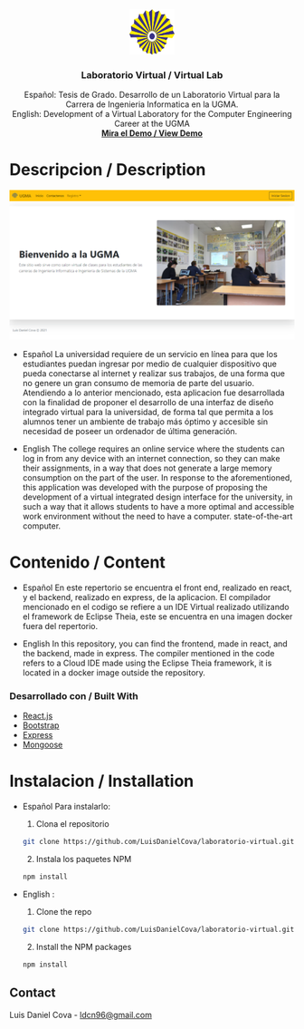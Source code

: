 <div align="center">
  <a href="https://github.com/LuisDanielCova/laboratorio-virtual">
    <img src="images/logo.png" alt="Logo" width="80" height="80">
  </a>
  <h3 align="center">Laboratorio Virtual / Virtual Lab</h3>

  <p align="center">
    Español: Tesis de Grado. Desarrollo de un Laboratorio Virtual para la Carrera de Ingenieria Informatica en la UGMA.
    <br />
    English: Development of a Virtual Laboratory for the Computer Engineering Career at the UGMA
    <br />
    <a href="https://clever-kirch-3c5ec1.netlify.app/"><strong>Mira el Demo / View Demo</strong></a>

  </p>
</div>

# Descripcion / Description

[![Virtual Lab Screen Shot][product-screenshot]](https://clever-kirch-3c5ec1.netlify.app/)

- Español
  La universidad requiere de un servicio en línea para que los estudiantes puedan ingresar por medio de cualquier dispositivo que pueda conectarse al internet y realizar sus trabajos, de una forma que no genere un gran consumo de memoria de parte del usuario.
  Atendiendo a lo anterior mencionado, esta aplicacion fue desarrollada con la finalidad de proponer el desarrollo de una interfaz de diseño integrado virtual para la universidad, de forma tal que permita a los alumnos tener un ambiente de trabajo más óptimo y accesible sin necesidad de poseer un ordenador de última generación.

- English
  The college requires an online service where the students can log in from any device with an internet connection, so they can make their assignments, in a way that does not generate a large memory consumption on the part of the user.
  In response to the aforementioned, this application was developed with the purpose of proposing the development of a virtual integrated design interface for the university, in such a way that it allows students to have a more optimal and accessible work environment without the need to have a computer. state-of-the-art computer.

# Contenido / Content

- Español
  En este repertorio se encuentra el front end, realizado en react, y el backend, realizado en express, de la aplicacion.
  El compilador mencionado en el codigo se refiere a un IDE Virtual realizado utilizando el framework de Eclipse Theia, este se encuentra en una imagen docker fuera del repertorio.

- English
  In this repository, you can find the frontend, made in react, and the backend, made in express.
  The compiler mentioned in the code refers to a Cloud IDE made using the Eclipse Theia framework, it is located in a docker image outside the repository.

### Desarrollado con / Built With

- [React.js](https://reactjs.org/)
- [Bootstrap](https://getbootstrap.com)
- [Express](https://expressjs.com/)
- [Mongoose](https://mongoosejs.com/)

# Instalacion / Installation

- Español
  Para instalarlo:

  1. Clona el repositorio

  ```sh
  git clone https://github.com/LuisDanielCova/laboratorio-virtual.git
  ```

  2. Instala los paquetes NPM

  ```sh
  npm install
  ```

- English
  :

  1. Clone the repo

  ```sh
  git clone https://github.com/LuisDanielCova/laboratorio-virtual.git
  ```

  2. Install the NPM packages

  ```sh
  npm install
  ```

## Contact

Luis Daniel Cova - ldcn96@gmail.com

<!-- MARKDOWN LINKS & IMAGES -->

[product-screenshot]: images/screenshot.png
